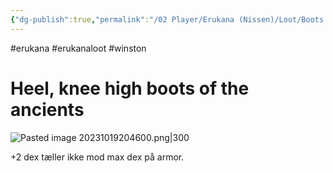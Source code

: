 ```yaml
---
{"dg-publish":true,"permalink":"/02 Player/Erukana (Nissen)/Loot/Boots of the ancients/"}
---
```


#erukana #erukanaloot #winston 


# Heel, knee high boots of the ancients 

![Pasted image 20231019204600.png|300](/img/user/10%20Attachments/Pasted%20image%2020231019204600.png)

+2 dex tæller ikke mod max dex på armor.